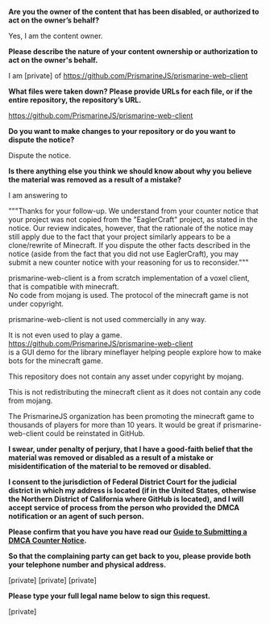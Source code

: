 **Are you the owner of the content that has been disabled, or authorized to act on the owner’s behalf?**

Yes, I am the content owner.

**Please describe the nature of your content ownership or authorization to act on the owner's behalf.**

I am [private] of https://github.com/PrismarineJS/prismarine-web-client

**What files were taken down? Please provide URLs for each file, or if the entire repository, the repository’s URL.**

https://github.com/PrismarineJS/prismarine-web-client

**Do you want to make changes to your repository or do you want to dispute the notice?**

Dispute the notice.

**Is there anything else you think we should know about why you believe the material was removed as a result of a mistake?**

I am answering to

"""Thanks for your follow-up. We understand from your counter notice that your project was not copied from the "EaglerCraft" project, as stated in the notice. Our review indicates, however, that the rationale of the notice may still apply due to the fact that your project similarly appears to be a clone/rewrite of Minecraft. If you dispute the other facts described in the notice (aside from the fact that you did not use EaglerCraft), you may submit a new counter notice with your reasoning for us to reconsider."""

prismarine-web-client is a from scratch implementation of a voxel client, that is compatible with minecraft.  
No code from mojang is used. The protocol of the minecraft game is not under copyright.

prismarine-web-client is not used commercially in any way.

It is not even used to play a game. https://github.com/PrismarineJS/prismarine-web-client  
is a GUI demo for the library mineflayer helping people explore how to make bots for the minecraft game.

This repository does not contain any asset under copyright by mojang.

This is not redistributing the minecraft client as it does not contain any code from mojang.

The PrismarineJS organization has been promoting the minecraft game to thousands of players for more than 10 years. It would be great if prismarine-web-client could be reinstated in GitHub.

**I swear, under penalty of perjury, that I have a good-faith belief that the material was removed or disabled as a result of a mistake or misidentification of the material to be removed or disabled.**

**I consent to the jurisdiction of Federal District Court for the judicial district in which my address is located (if in the United States, otherwise the Northern District of California where GitHub is located), and I will accept service of process from the person who provided the DMCA notification or an agent of such person.**

**Please confirm that you have you have read our <a href="https://docs.github.com/articles/guide-to-submitting-a-dmca-counter-notice">Guide to Submitting a DMCA Counter Notice</a>.**

**So that the complaining party can get back to you, please provide both your telephone number and physical address.**

[private] [private] [private]

**Please type your full legal name below to sign this request.**

[private]
